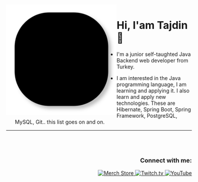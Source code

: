 <br />
<img src="https://github.com/tajdingurdal/tajdingurdal/blob/main/lines.svg" align="left" width="300" alt="ful1e5"/>

# Hi, I'am Tajdin 👋

- I'm a junior self-taughted Java Backend web developer from Turkey.

- I am interested in the Java programming language, I am learning and applying it. I also learn and apply new technologies. These are Hibernate, Spring Boot, Spring Framework, PostgreSQL, MySQL, Git.. this list goes on and on.

<hr>
<br />

<br />


  
  <h3 align="right">Connect with me:</h3>
<p align="right">
 <a href="https://discord.gg/uxRA3SUQ">
    <img src="https://seeklogo.com/images/D/discord-icon-new-2021-logo-09772BF096-seeklogo.com.png" width="40" height="40" alt="Merch Store">
  </a>
  <a href="https://www.hackerrank.com/tajdingurdal">
    <img src="https://hrcdn.net/community-frontend/assets/favicon-ddc852f75a.png" width="40" height="40" alt="Twitch.tv">
  </a>
  <a href="https://www.linkedin.com/in/tajdin-gurdal//">
    <img src="https://cdn-icons-png.flaticon.com/512/174/174857.png" width="40" height="40" alt="YouTube">
  </a>
</p>
